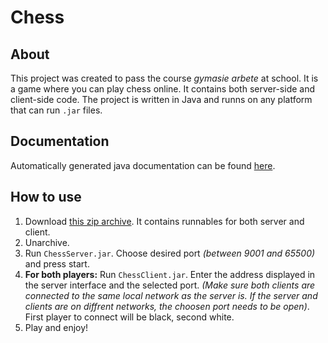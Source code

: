 # Chess

## About

This project was created to pass the course *gymasie arbete* at school. It is a game where you can play chess online. 
It contains both server-side and client-side code. The project is written in Java and runns on any platform that can run `.jar` files.


## Documentation
Automatically generated java documentation can be found [here](https://oliverekberg.github.io/Chess/JavaDoc/).

## How to use


1. Download [this zip archive](https://github.com/OliverEkberg/Chess/blob/master/Runnables.zip). It contains runnables for both server and client.
2. Unarchive.
3. Run `ChessServer.jar`. Choose desired port *(between 9001 and 65500)* and press start.
4. **For both players:** Run `ChessClient.jar`. Enter the address displayed in the server interface and the selected port. 
*(Make sure both clients are connected to the same local network as the server is. 
If the server and clients are on diffrent networks, the choosen port needs to be open)*. 
First player to connect will be black, second white.
5. Play and enjoy!
